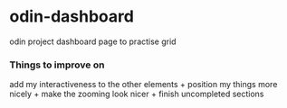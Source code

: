 # odin-dashboard
odin project dashboard page to practise grid


### Things to improve on
add my interactiveness to the other elements + position my things more nicely + make the zooming look nicer + finish uncompleted sections